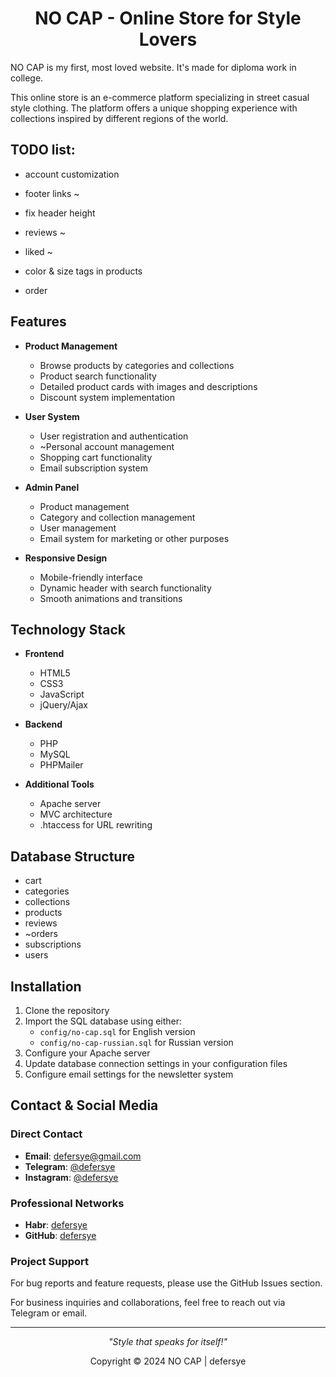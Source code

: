 <div align="center">

# NO CAP - Online Store for Style Lovers

</div>
NO CAP is my first, most loved website. It's made for diploma work in college.

This online store is an e-commerce platform specializing in street casual style clothing. The platform offers a unique shopping experience with collections inspired by different regions of the world.

## TODO list:

-  account customization

-  footer links ~

-  fix header height

-  reviews ~

-  liked ~

-  color & size tags in products

-  order

## Features

-  **Product Management**

   -  Browse products by categories and collections
   -  Product search functionality
   -  Detailed product cards with images and descriptions
   -  Discount system implementation

-  **User System**

   -  User registration and authentication
   -  ~Personal account management
   -  Shopping cart functionality
   -  Email subscription system

-  **Admin Panel**

   -  Product management
   -  Category and collection management
   -  User management
   -  Email system for marketing or other purposes

-  **Responsive Design**
   -  Mobile-friendly interface
   -  Dynamic header with search functionality
   -  Smooth animations and transitions

## Technology Stack

-  **Frontend**

   -  HTML5
   -  CSS3
   -  JavaScript
   -  jQuery/Ajax

-  **Backend**

   -  PHP
   -  MySQL
   -  PHPMailer

-  **Additional Tools**
   -  Apache server
   -  MVC architecture
   -  .htaccess for URL rewriting

## Database Structure

-  cart
-  categories
-  collections
-  products
-  reviews
-  ~orders
-  subscriptions
-  users

## Installation

1. Clone the repository
2. Import the SQL database using either:
   -  `config/no-cap.sql` for English version
   -  `config/no-cap-russian.sql` for Russian version
3. Configure your Apache server
4. Update database connection settings in your configuration files
5. Configure email settings for the newsletter system

## Contact & Social Media

### Direct Contact

-  **Email**: defersye@gmail.com
-  **Telegram**: [@defersye](https://t.me/defersye)
-  **Instagram**: [@defersye](https://instagram.com/defersye)

### Professional Networks

-  **Habr**: [defersye](https://habr.com/ru/users/defersye/)
-  **GitHub**: [defersye](https://github.com/defersye)

### Project Support

For bug reports and feature requests, please use the GitHub Issues section.

For business inquiries and collaborations, feel free to reach out via Telegram or email.

---

<div align="center">

_"Style that speaks for itself!"_

Copyright © 2024 NO CAP | defersye

</div>
